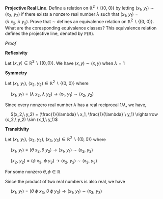 **Projective Real Line.** Define a relation on $\mathbb{R}^2 \ \smallsetminus \ \{(0,\ 0)\}$ by letting $(x_1,\ y_1) \sim (x_2,\ y_2)$ if there exists a nonzero real number $\lambda$ such that $(x_1,\ y_1)=(\lambda \ x_2,\ \lambda \  y_2)$. Prove that $\sim$ defines an equivalence relation on $\mathbb{R}^2 \ \smallsetminus \ \{(0,\ 0)\}$. What are the coresponding equivalence classes? This equivalence relation defines the projective line, denoted by $\mathbb{P}(\mathbb{R})$.

*Proof*

**Reflexivity**

Let $(x,y) \in \mathbb{R}^2 \ \smallsetminus \ \{(0,0)\}$. We have $(x,y) \sim (x,y)$ when $\lambda = 1$ 

**Symmetry** 

Let $(x_1,\ y_1), \ (x_2,\ y_2) \in \mathbb{R}^2 \ \smallsetminus \ \{(0,\ 0)\}$ where 

&emsp; $(x_1,\ y_1)=(\lambda \ x_2,\ \lambda \ y_2) \rightarrow (x_1,\ y_1) \sim (x_2,\ y_2)$

Since every nonzero real number $\lambda$ has a real reciprocal $1/ \lambda$, we have,

&emsp; $(x_2,\ y_2) = (\frac{1}{\lambda} \ x_1, \frac{1}{\lambda} \ y_1) \rightarrow (x_2,\ y_2) \sim (x_1,\ y_1)$

**Transitivity**

Let $(x_1,\ y_1), \ (x_2,\ y_2), \ (x_3,\ y_3) \in \mathbb{R}^2 \ \smallsetminus \ \{(0,\ 0)\}$ where

&emsp; $(x_1,\ y_1)=(\theta \ x_2,\theta \ y_2) \rightarrow (x_1,\  y_1) \sim (x_2,\ y_2)$

&emsp; $(x_2,\ y_2)=(\phi \ x_3,\ \phi \ y_3) \rightarrow (x_2,\  y_2) \sim (x_3,\ y_3)$

For some nonzero $\theta, \phi \in \mathbb{R}$

Since the product of two real numbers is also real, we have

&emsp; $(x_1,\ y_1)=(\theta \ \phi \ x_3,\ \theta \ \phi \ y_3) \rightarrow (x_1, \ y_1) \sim (x_3, \ y_3)$
